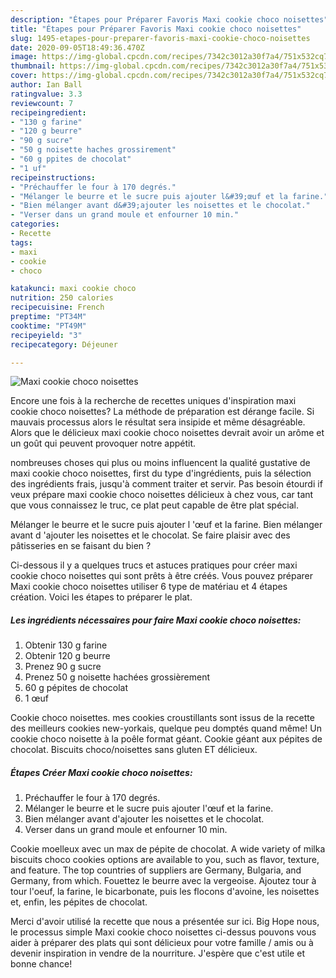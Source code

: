 ```yaml
---
description: "Étapes pour Préparer Favoris Maxi cookie choco noisettes"
title: "Étapes pour Préparer Favoris Maxi cookie choco noisettes"
slug: 1495-etapes-pour-preparer-favoris-maxi-cookie-choco-noisettes
date: 2020-09-05T18:49:36.470Z
image: https://img-global.cpcdn.com/recipes/7342c3012a30f7a4/751x532cq70/maxi-cookie-choco-noisettes-photo-principale-de-la-recette.jpg
thumbnail: https://img-global.cpcdn.com/recipes/7342c3012a30f7a4/751x532cq70/maxi-cookie-choco-noisettes-photo-principale-de-la-recette.jpg
cover: https://img-global.cpcdn.com/recipes/7342c3012a30f7a4/751x532cq70/maxi-cookie-choco-noisettes-photo-principale-de-la-recette.jpg
author: Ian Ball
ratingvalue: 3.3
reviewcount: 7
recipeingredient:
- "130 g farine"
- "120 g beurre"
- "90 g sucre"
- "50 g noisette haches grossirement"
- "60 g ppites de chocolat"
- "1 uf"
recipeinstructions:
- "Préchauffer le four à 170 degrés."
- "Mélanger le beurre et le sucre puis ajouter l&#39;œuf et la farine."
- "Bien mélanger avant d&#39;ajouter les noisettes et le chocolat."
- "Verser dans un grand moule et enfourner 10 min."
categories:
- Recette
tags:
- maxi
- cookie
- choco

katakunci: maxi cookie choco 
nutrition: 250 calories
recipecuisine: French
preptime: "PT34M"
cooktime: "PT49M"
recipeyield: "3"
recipecategory: Déjeuner

---
```



![Maxi cookie choco noisettes](https://img-global.cpcdn.com/recipes/7342c3012a30f7a4/751x532cq70/maxi-cookie-choco-noisettes-photo-principale-de-la-recette.jpg)

Encore une fois à la recherche de recettes uniques d'inspiration maxi cookie choco noisettes? La méthode de préparation est dérange facile. Si mauvais processus alors le résultat sera insipide et même désagréable. Alors que le délicieux maxi cookie choco noisettes devrait avoir un arôme et un goût qui peuvent provoquer notre appétit.

nombreuses choses qui plus ou moins influencent la qualité gustative de maxi cookie choco noisettes, first du type d'ingrédients, puis la sélection des ingrédients frais, jusqu'à comment traiter et servir. Pas besoin étourdi if veux prépare maxi cookie choco noisettes délicieux à chez vous, car tant que vous connaissez le truc, ce plat peut capable de être plat spécial.

Mélanger le beurre et le sucre puis ajouter l &#39;œuf et la farine. Bien mélanger avant d &#39;ajouter les noisettes et le chocolat. Se faire plaisir avec des pâtisseries en se faisant du bien ?


Ci-dessous il y a quelques trucs et astuces pratiques pour créer maxi cookie choco noisettes qui sont prêts à être créés. Vous pouvez préparer Maxi cookie choco noisettes utiliser 6 type de matériau et 4 étapes création. Voici les étapes to préparer le plat.

<!--inarticleads1-->

##### Les ingrédients nécessaires pour faire Maxi cookie choco noisettes:

1. Obtenir 130 g farine
1. Obtenir 120 g beurre
1. Prenez 90 g sucre
1. Prenez 50 g noisette hachées grossièrement
1.  60 g pépites de chocolat
1.  1 œuf


Cookie choco noisettes. mes cookies croustillants sont issus de la recette des meilleurs cookies new-yorkais, quelque peu domptés quand même! Un cookie choco noisette à la poêle format géant. Cookie géant aux pépites de chocolat. Biscuits choco/noisettes sans gluten ET délicieux. 

<!--inarticleads2-->

##### Étapes Créer Maxi cookie choco noisettes:

1. Préchauffer le four à 170 degrés.
1. Mélanger le beurre et le sucre puis ajouter l&#39;œuf et la farine.
1. Bien mélanger avant d&#39;ajouter les noisettes et le chocolat.
1. Verser dans un grand moule et enfourner 10 min.


Cookie moelleux avec un max de pépite de chocolat. A wide variety of milka biscuits choco cookies options are available to you, such as flavor, texture, and feature. The top countries of suppliers are Germany, Bulgaria, and Germany, from which. Fouettez le beurre avec la vergeoise. Ajoutez tour à tour l&#39;oeuf, la farine, le bicarbonate, puis les flocons d&#39;avoine, les noisettes et, enfin, les pépites de chocolat. 


Merci d'avoir utilisé la recette que nous a présentée sur ici. Big Hope nous, le processus simple Maxi cookie choco noisettes ci-dessus pouvons vous aider à préparer des plats qui sont délicieux pour votre famille / amis ou à devenir inspiration in vendre de la nourriture. J'espère que c'est utile et bonne chance!

